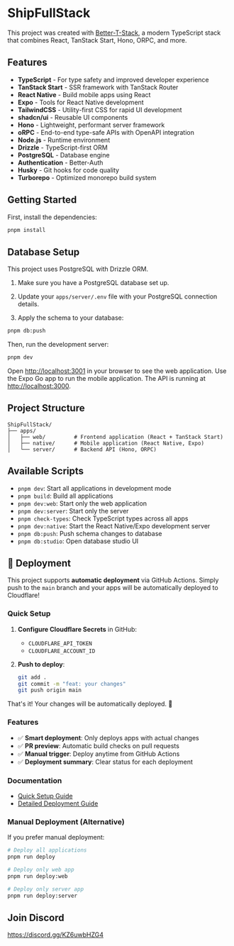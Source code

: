 # ShipFullStack

This project was created with [Better-T-Stack](https://github.com/AmanVarshney01/create-better-t-stack), a modern TypeScript stack that combines React, TanStack Start, Hono, ORPC, and more.

## Features

- **TypeScript** - For type safety and improved developer experience
- **TanStack Start** - SSR framework with TanStack Router
- **React Native** - Build mobile apps using React
- **Expo** - Tools for React Native development
- **TailwindCSS** - Utility-first CSS for rapid UI development
- **shadcn/ui** - Reusable UI components
- **Hono** - Lightweight, performant server framework
- **oRPC** - End-to-end type-safe APIs with OpenAPI integration
- **Node.js** - Runtime environment
- **Drizzle** - TypeScript-first ORM
- **PostgreSQL** - Database engine
- **Authentication** - Better-Auth
- **Husky** - Git hooks for code quality
- **Turborepo** - Optimized monorepo build system

## Getting Started

First, install the dependencies:

```bash
pnpm install
```
## Database Setup

This project uses PostgreSQL with Drizzle ORM.

1. Make sure you have a PostgreSQL database set up.
2. Update your `apps/server/.env` file with your PostgreSQL connection details.

3. Apply the schema to your database:
```bash
pnpm db:push
```


Then, run the development server:

```bash
pnpm dev
```

Open [http://localhost:3001](http://localhost:3001) in your browser to see the web application.
Use the Expo Go app to run the mobile application.
The API is running at [http://localhost:3000](http://localhost:3000).







## Project Structure

```
ShipFullStack/
├── apps/
│   ├── web/         # Frontend application (React + TanStack Start)
│   ├── native/      # Mobile application (React Native, Expo)
│   └── server/      # Backend API (Hono, ORPC)
```

## Available Scripts

- `pnpm dev`: Start all applications in development mode
- `pnpm build`: Build all applications
- `pnpm dev:web`: Start only the web application
- `pnpm dev:server`: Start only the server
- `pnpm check-types`: Check TypeScript types across all apps
- `pnpm dev:native`: Start the React Native/Expo development server
- `pnpm db:push`: Push schema changes to database
- `pnpm db:studio`: Open database studio UI

## 🚀 Deployment

This project supports **automatic deployment** via GitHub Actions. Simply push to the `main` branch and your apps will be automatically deployed to Cloudflare!

### Quick Setup

1. **Configure Cloudflare Secrets** in GitHub:
   - `CLOUDFLARE_API_TOKEN`
   - `CLOUDFLARE_ACCOUNT_ID`

2. **Push to deploy**:
   ```bash
   git add .
   git commit -m "feat: your changes"
   git push origin main
   ```

That's it! Your changes will be automatically deployed. 🎉

### Features

- ✅ **Smart deployment**: Only deploys apps with actual changes
- ✅ **PR preview**: Automatic build checks on pull requests
- ✅ **Manual trigger**: Deploy anytime from GitHub Actions
- ✅ **Deployment summary**: Clear status for each deployment

### Documentation

- [Quick Setup Guide](./.github/SETUP.md)
- [Detailed Deployment Guide](./.github/DEPLOYMENT.md)

### Manual Deployment (Alternative)

If you prefer manual deployment:

```bash
# Deploy all applications
pnpm run deploy

# Deploy only web app
pnpm run deploy:web

# Deploy only server app
pnpm run deploy:server
```

## Join Discord

https://discord.gg/KZ6uwbHZG4
